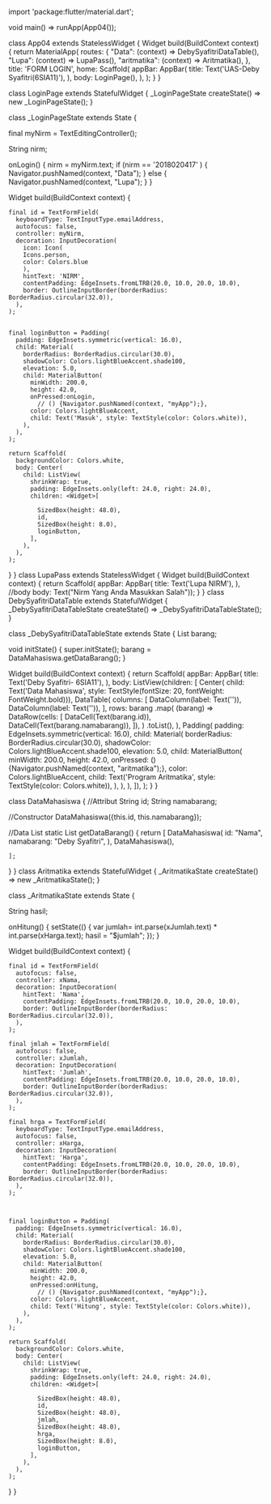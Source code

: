 import 'package:flutter/material.dart';

void main() => runApp(App04());

class App04 extends StatelessWidget {
  Widget build(BuildContext context) {
    return MaterialApp(
      routes: {
        "Data": (context) => DebySyafitriDataTable(),
        "Lupa": (context) => LupaPass(),
        "aritmatika": (context) => Aritmatika(),
      },
      title: 'FORM LOGIN',
      home: Scaffold(
        appBar: AppBar(
          title: Text('UAS-Deby Syafitri(6SIA11)'),
        ),
        body: LoginPage(),
      ),
    );
  }
}

class LoginPage extends StatefulWidget {
  _LoginPageState createState() => new _LoginPageState();
}

class _LoginPageState extends State<LoginPage> {
  
  final myNirm = TextEditingController();
  
  String nirm;

  onLogin() {
    nirm = myNirm.text;
    if (nirm == '2018020417' ) {
      Navigator.pushNamed(context, "Data");
    } else {
      Navigator.pushNamed(context, "Lupa");
    }
  }

  Widget build(BuildContext context) {

    final id = TextFormField(
      keyboardType: TextInputType.emailAddress,
      autofocus: false,
      controller: myNirm,
      decoration: InputDecoration(
        icon: Icon(
        Icons.person,
        color: Colors.blue
        ),
        hintText: 'NIRM',
        contentPadding: EdgeInsets.fromLTRB(20.0, 10.0, 20.0, 10.0),
        border: OutlineInputBorder(borderRadius: BorderRadius.circular(32.0)),
      ),
    );


    final loginButton = Padding(
      padding: EdgeInsets.symmetric(vertical: 16.0),
      child: Material(
        borderRadius: BorderRadius.circular(30.0),
        shadowColor: Colors.lightBlueAccent.shade100,
        elevation: 5.0,
        child: MaterialButton(
          minWidth: 200.0,
          height: 42.0,
          onPressed:onLogin,
            // () {Navigator.pushNamed(context, "myApp");},
          color: Colors.lightBlueAccent,
          child: Text('Masuk', style: TextStyle(color: Colors.white)),
        ),
      ),
    );

    return Scaffold(
      backgroundColor: Colors.white,
      body: Center(
        child: ListView(
          shrinkWrap: true,
          padding: EdgeInsets.only(left: 24.0, right: 24.0),
          children: <Widget>[
   
            SizedBox(height: 48.0),
            id,
            SizedBox(height: 8.0),
            loginButton,
          ],
        ),
      ),
    );
  }
}
 class LupaPass extends StatelessWidget {
  Widget build(BuildContext context) {
    return Scaffold(
        appBar: AppBar(
          title: Text('Lupa NIRM'),
        ),
        //body
        body: Text("Nirm Yang Anda Masukkan Salah"));
  }
}
class DebySyafitriDataTable extends StatefulWidget {
  _DebySyafitriDataTableState createState() => _DebySyafitriDataTableState();
}

class _DebySyafitriDataTableState extends State<DebySyafitriDataTable> {
  List<DataMahasiswa> barang;

  void initState() {
    super.initState();
    barang = DataMahasiswa.getDataBarang();
  }

  Widget build(BuildContext context) {
    return Scaffold(
      appBar: AppBar(
        title: Text('Deby Syafitri- 6SIA11'),
      ),
      body: ListView(children: <Widget>[
        Center(
            child: Text('Data Mahasiswa',
                style: TextStyle(fontSize: 20, fontWeight: FontWeight.bold))),
        DataTable(
          columns: [
            DataColumn(label: Text('')),
            DataColumn(label: Text('')),
          ],
          rows: barang
              .map(
                (barang) => DataRow(cells: [
                  DataCell(Text(barang.id)),
                  DataCell(Text(barang.namabarang)),
                ]),
              )
              .toList(),
        ),
        Padding(
      padding: EdgeInsets.symmetric(vertical: 16.0),
      child: Material(
        borderRadius: BorderRadius.circular(30.0),
        shadowColor: Colors.lightBlueAccent.shade100,
        elevation: 5.0,
        child: MaterialButton(
          minWidth: 200.0,
          height: 42.0,
          onPressed:
            () {Navigator.pushNamed(context, "aritmatika");},
          color: Colors.lightBlueAccent,
          child: Text('Program Aritmatika', style: TextStyle(color: Colors.white)),
        ),
      ),
    ),
      ]),
    );
  }
}

class DataMahasiswa {
  //Attribut
  String id;
  String namabarang;
  

  //Constructor
  DataMahasiswa({this.id, this.namabarang});

  //Data List
  static List<DataMahasiswa> getDataBarang() {
    return <DataMahasiswa>[
      DataMahasiswa(
          id: "Nama", namabarang: "Deby Syafitri", ),
      DataMahasiswa(),

    ];
    
  }
}
class Aritmatika extends StatefulWidget {
  _AritmatikaState createState() => new _AritmatikaState();
}

class _AritmatikaState extends State<Aritmatika> {

  String hasil;

  onHitung() {
    setState(() {
      var  jumlah= int.parse(xJumlah.text) * int.parse(xHarga.text);
      hasil = "$jumlah";
    });
  }

  Widget build(BuildContext context) {

    final id = TextFormField(
      autofocus: false,
      controller: xNama,
      decoration: InputDecoration(
        hintText: 'Nama',
        contentPadding: EdgeInsets.fromLTRB(20.0, 10.0, 20.0, 10.0),
        border: OutlineInputBorder(borderRadius: BorderRadius.circular(32.0)),
      ),
    );
    
    final jmlah = TextFormField(
      autofocus: false,
      controller: xJumlah,
      decoration: InputDecoration(
        hintText: 'Jumlah',
        contentPadding: EdgeInsets.fromLTRB(20.0, 10.0, 20.0, 10.0),
        border: OutlineInputBorder(borderRadius: BorderRadius.circular(32.0)),
      ),
    );

    final hrga = TextFormField(
      keyboardType: TextInputType.emailAddress,
      autofocus: false,
      controller: xHarga,
      decoration: InputDecoration(
        hintText: 'Harga', 
        contentPadding: EdgeInsets.fromLTRB(20.0, 10.0, 20.0, 10.0),
        border: OutlineInputBorder(borderRadius: BorderRadius.circular(32.0)),
      ),
    );



    final loginButton = Padding(
      padding: EdgeInsets.symmetric(vertical: 16.0),
      child: Material(
        borderRadius: BorderRadius.circular(30.0),
        shadowColor: Colors.lightBlueAccent.shade100,
        elevation: 5.0,
        child: MaterialButton(
          minWidth: 200.0,
          height: 42.0,
          onPressed:onHitung,
            // () {Navigator.pushNamed(context, "myApp");},
          color: Colors.lightBlueAccent,
          child: Text('Hitung', style: TextStyle(color: Colors.white)),
        ),
      ),
    );

    return Scaffold(
      backgroundColor: Colors.white,
      body: Center(
        child: ListView(
          shrinkWrap: true,
          padding: EdgeInsets.only(left: 24.0, right: 24.0),
          children: <Widget>[
   
            SizedBox(height: 48.0),
            id,
            SizedBox(height: 48.0),
            jmlah,
            SizedBox(height: 48.0),
            hrga,
            SizedBox(height: 8.0),
            loginButton,
          ],
        ),
      ),
    );
  }
}
